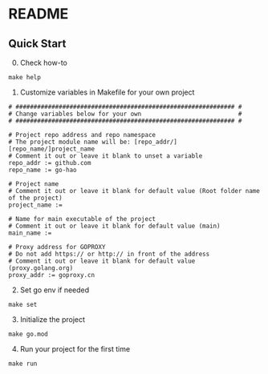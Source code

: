 # README

## Quick Start

0. Check how-to

```
make help
```

1. Customize variables in Makefile for your own project

```
# ############################################################# #
# Change variables below for your own                           #
# ############################################################# #

# Project repo address and repo namespace
# The project module name will be: [repo_addr/][repo_name/]project_name
# Comment it out or leave it blank to unset a variable
repo_addr := github.com
repo_name := go-hao

# Project name
# Comment it out or leave it blank for default value (Root folder name of the project)
project_name :=

# Name for main executable of the project
# Comment it out or leave it blank for default value (main)
main_name :=

# Proxy address for GOPROXY
# Do not add https:// or http:// in front of the address
# Comment it out or leave it blank for default value (proxy.golang.org)
proxy_addr := goproxy.cn

```

2. Set go env if needed

```
make set
```

3. Initialize the project

```
make go.mod
```

4. Run your project for the first time

```
make run
```